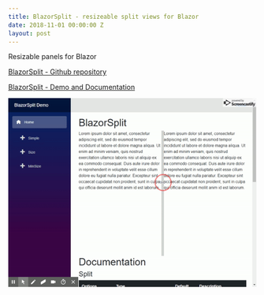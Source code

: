 ```yaml
---
title: BlazorSplit - resizeable split views for Blazor
date: 2018-11-01 00:00:00 Z
layout: post
---
```


Resizable panels for Blazor

[BlazorSplit - Github repository](https://github.com/BlazorComponents/BlazorSplit)

[BlazorSplit - Demo and Documentation](https://blazorcomponents.github.io/BlazorSplit/)

<!--more-->

![](images/blazorsplit-demo.gif)

